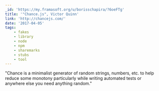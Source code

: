 ```yaml
---
_id: 'https://my.framasoft.org/u/borisschapira/?6oeFTg'
title: '"Chance.js", Victor Quinn'
link: 'http://chancejs.com/'
date: '2017-04-05'
tags:
    - fakes
    - library
    - node
    - npm
    - sharemarks
    - stubs
    - tool
---
```


<div class="markdown"><p>&quot;Chance is a minimalist generator of random strings, numbers, etc. to help reduce some monotony particularly while writing automated tests or anywhere else you need anything random.&quot;
</p></div>
